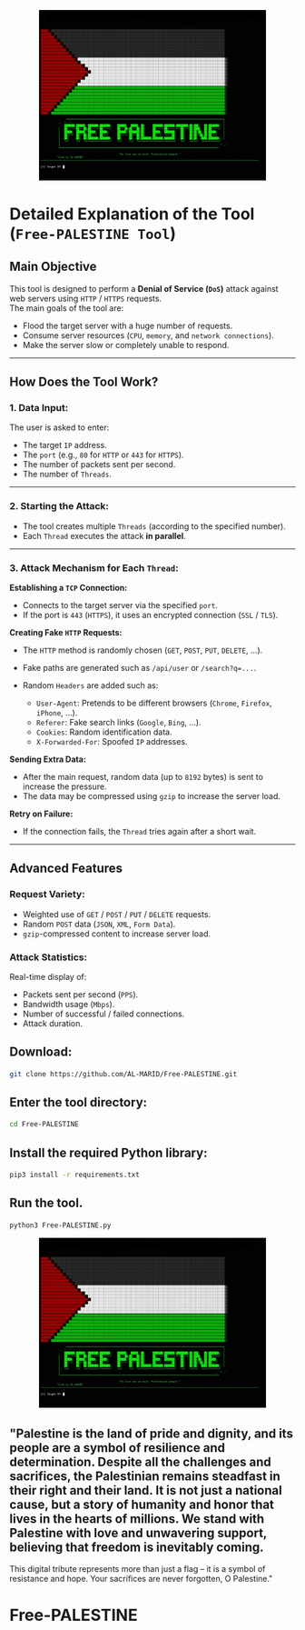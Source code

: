 <p align="center">
  <img src="Free-PALESTINE.jpg" alt="Free-PALESTINE" width="400" />
</p>

# Detailed Explanation of the Tool (`Free-PALESTINE Tool`)

## Main Objective

This tool is designed to perform a **Denial of Service (`DoS`)** attack against web servers using `HTTP` / `HTTPS` requests.  
The main goals of the tool are:

- Flood the target server with a huge number of requests.  
- Consume server resources (`CPU`, `memory`, and `network connections`).  
- Make the server slow or completely unable to respond.

---

## How Does the Tool Work?

### 1. Data Input:

The user is asked to enter:

- The target `IP` address.  
- The `port` (e.g., `80` for `HTTP` or `443` for `HTTPS`).  
- The number of packets sent per second.  
- The number of `Threads`.

---

### 2. Starting the Attack:

- The tool creates multiple `Threads` (according to the specified number).  
- Each `Thread` executes the attack **in parallel**.

---

### 3. Attack Mechanism for Each `Thread`:

**Establishing a `TCP` Connection:**

- Connects to the target server via the specified `port`.  
- If the port is `443` (`HTTPS`), it uses an encrypted connection (`SSL` / `TLS`).

**Creating Fake `HTTP` Requests:**

- The `HTTP` method is randomly chosen (`GET`, `POST`, `PUT`, `DELETE`, ...).  
- Fake paths are generated such as `/api/user` or `/search?q=...`.  
- Random `Headers` are added such as:

  - `User-Agent`: Pretends to be different browsers (`Chrome`, `Firefox`, `iPhone`, ...).  
  - `Referer`: Fake search links (`Google`, `Bing`, ...).  
  - `Cookies`: Random identification data.  
  - `X-Forwarded-For`: Spoofed `IP` addresses.

**Sending Extra Data:**

- After the main request, random data (up to `8192` bytes) is sent to increase the pressure.  
- The data may be compressed using `gzip` to increase the server load.

**Retry on Failure:**

- If the connection fails, the `Thread` tries again after a short wait.

---

## Advanced Features

### Request Variety:

- Weighted use of `GET` / `POST` / `PUT` / `DELETE` requests.  
- Random `POST` data (`JSON`, `XML`, `Form Data`).  
- `gzip`-compressed content to increase server load.

### Attack Statistics:

Real-time display of:

- Packets sent per second (`PPS`).  
- Bandwidth usage (`Mbps`).  
- Number of successful / failed connections.  
- Attack duration.


## Download:
```bash
git clone https://github.com/AL-MARID/Free-PALESTINE.git
```
## Enter the tool directory:
```bash
cd Free-PALESTINE
```
## Install the required Python library:
```bash
pip3 install -r requirements.txt
```
## Run the tool.
```bash
python3 Free-PALESTINE.py
```





<p align="center">
  <img src="Free-PALESTINE.jpg" alt="Free-PALESTINE" width="400" />
</p>


## "Palestine is the land of pride and dignity, and its people are a symbol of resilience and determination. Despite all the challenges and sacrifices, the Palestinian remains steadfast in their right and their land. It is not just a national cause, but a story of humanity and honor that lives in the hearts of millions. We stand with Palestine with love and unwavering support, believing that freedom is inevitably coming.

This digital tribute represents more than just a flag – it is a symbol of resistance and hope. Your sacrifices are never forgotten, O Palestine."
# Free-PALESTINE
